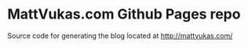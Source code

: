 # MattVukas.com Github Pages repo

Source code for generating the blog located at http://mattvukas.com/